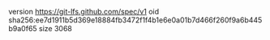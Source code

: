 version https://git-lfs.github.com/spec/v1
oid sha256:ee7d1911b5d369e18884fb3472f1f4b1e6e0a01b7d466f260f9a6b445b9a0f65
size 3068
